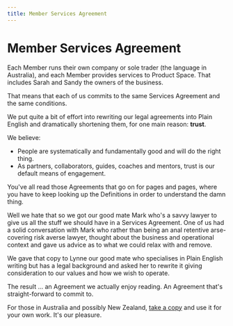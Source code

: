 ```yaml
---
title: Member Services Agreement
---
```


Member Services Agreement
===================

Each Member runs their own company or sole trader (the language in Australia), and each Member provides services to Product Space. That includes Sarah and Sandy the owners of the business.

That means that each of us commits to the same Services Agreement and the same conditions.

We put quite a bit of effort into rewriting our legal agreements into Plain English and dramatically shortening them, for one main reason: **trust**. 

We believe:

- People are systematically and fundamentally good and will do the right thing.
-  As partners, collaborators, guides, coaches and mentors, trust is our default means of engagement. 

 You've all read those Agreements that go on for pages and pages, where you have to keep looking up the Definitions in order to understand the damn thing. 
 
 Well we hate that so we got our good mate Mark who's a savvy lawyer to give us all the stuff we should have in a Services Agreement. One of us had a solid conversation with Mark who rather than being an anal retentive arse-covering risk averse lawyer, thought about the business and operational context and gave us advice as to what we could relax with and remove. 
 
 We gave that copy to Lynne our good mate who specialises in Plain English writing but has a legal background and asked her to rewrite it giving consideration to our values and how we wish to operate.
 
 The result ... an Agreement we actually enjoy reading. An Agreement that's straight-forward to commit to.

 For those in Australia and possibly New Zealand, [take a copy](contracts.html) and use it for your own work. It's our pleasure. 
